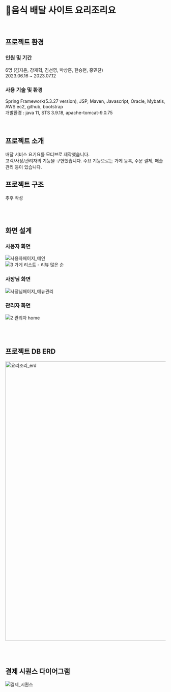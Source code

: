 # 🍕음식 배달 사이트 요리조리요
<br>

## 프로젝트 환경

### 인원 및 기간
6명 (김지윤, 강재혁, 김선영, 박상훈, 한승현, 홍민찬)
<br>
2023.06.16 ~ 2023.07.12

### 사용 기술 및 환경
Spring Framework(5.3.27 version), JSP, Maven, Javascript, Oracle, Mybatis, AWS ec2, github, bootstrap
<br>
개발환경 : java 11, STS 3.9.18, apache-tomcat-9.0.75
<br>
<br>
<br>

## 프로젝트 소개
배달 서비스 요기요를 모티브로 제작했습니다. 
<br>
고객/사장/관리자의 기능을 구현했습니다. 주요 기능으로는 가게 등록, 주문 결제, 매출 관리 등이 있습니다.
<br>


## 프로젝트 구조
추후 작성

<br>
<br>


## 화면 설계
### 사용자 화면
![사용자페이지_메인](https://github.com/more0st/yori/assets/118714351/b90aed13-5298-4497-9be2-73210ccc5127)
<br>
![3  가게 리스트 - 리뷰 많은 순](https://github.com/more0st/yori/assets/118714351/cc62a5d6-350b-45f1-9149-a38176c5377a)
<br>
### 사장님 화면
![사장님페이지_메뉴관리](https://github.com/more0st/yori/assets/118714351/2d3e00ec-e98e-4535-9482-6695eb20fa74)
<br>

### 관리자 화면
![2  관리자 home](https://github.com/more0st/yori/assets/118714351/8f053fee-99e4-4ed4-8087-6d9d61390df8)
<br>
<br>
<br>
<br>


## 프로젝트 DB ERD
<img width="878" alt="요리조리_erd" src="https://github.com/more0st/yori/assets/118714351/2a62801c-c062-44c0-984b-606aec4673b4">
<br>
<br>
<br>
<br>


## 결제 시퀀스 다이어그램
![결제_시퀀스](https://github.com/more0st/yori/assets/118714351/31b1a410-13ef-47c5-b282-c15ffd2a8ba1)
<br>
<br>
<br>
<br>



